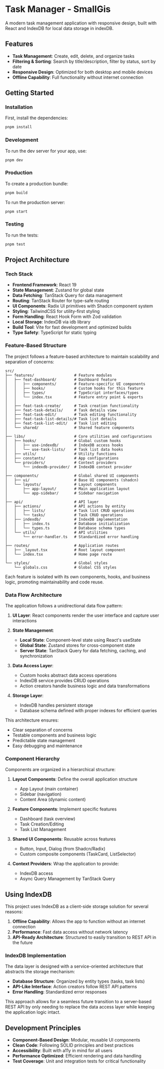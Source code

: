 # Task Manager - SmallGis

A modern task management application with responsive design, built with React and IndexDB for local data storage in indexDB.

## Features

- **Task Management**: Create, edit, delete, and organize tasks
- **Filtering & Sorting**: Search by title/description, filter by status, sort by date
- **Responsive Design**: Optimized for both desktop and mobile devices
- **Offline Capability**: Full functionality without internet connection

## Getting Started

### Installation

First, install the dependencies:

```sh
pnpm install
```

### Development

To run the dev server for your app, use:

```sh
pnpm dev
```

### Production

To create a production bundle:

```sh
pnpm build
```

To run the production server:

```sh
pnpm start
```

### Testing

To run the tests:

```sh
pnpm test
```

## Project Architecture

### Tech Stack

- **Frontend Framework**: React 19
- **State Management**: Zustand for global state
- **Data Fetching**: TanStack Query for data management
- **Routing**: TanStack Router for type-safe routing
- **UI Components**: Radix UI primitives with Shadcn component system
- **Styling**: TailwindCSS for utility-first styling
- **Form Handling**: React Hook Form with Zod validation
- **Local Storage**: IndexDB via idb library
- **Build Tool**: Vite for fast development and optimized builds
- **Type Safety**: TypeScript for static typing

### Feature-Based Structure

The project follows a feature-based architecture to maintain scalability and separation of concerns:

```
src/
├── features/                  # Feature modules
│   ├── feat-dashboard/        # Dashboard feature
│   │   ├── components/        # Feature-specific UI components
│   │   ├── hooks/             # Custom hooks for this feature
│   │   ├── types/             # TypeScript interfaces/types
│   │   └── index.tsx          # Feature entry point & exports
│   │
│   ├── feat-task-create/      # Task creation functionality
│   ├── feat-task-details/     # Task details view
│   ├── feat-task-edit/        # Task editing functionality
│   ├── feat-task-list-details/# Task list details
│   ├── feat-task-list-edit/   # Task list editing
│   └── shared/                # Shared feature components
│
├── libs/                      # Core utilities and configurations
│   ├── hooks/                 # Global custom hooks
│   │   ├── use-indexdb/       # IndexDB access hooks
│   │   └── use-task-lists/    # Task list data hooks
│   ├── utils/                 # Utility functions
│   ├── constants/             # App configurations
│   └── providers/             # Context providers
│       └── indexdb-provider/  # IndexDB context provider
│
├── components/                # Global shared UI components
│   ├── ui/                    # Base UI components (shadcn)
│   └── layouts/               # Layout components
│       ├── app-layout/        # Main application layout
│       └── app-sidebar/       # Sidebar navigation
│
├── api/                       # API layer
│   ├── actions/               # API actions by entity
│   │   ├── lists/             # Task list CRUD operations
│   │   └── tasks/             # Task CRUD operations
│   ├── indexdb/               # IndexDB implementation
│   │   ├── index.ts           # Database initialization
│   │   └── types.ts           # Database schema types
│   └── utils/                 # API utilities
│       └── error-handler.ts   # Standardized error handling
│
├── routes/                    # Application routes
│   ├── _layout.tsx            # Root layout component
│   └── index.tsx              # Home page route
│
└── styles/                    # Global styles
    └── globals.css            # Global CSS styles
```

Each feature is isolated with its own components, hooks, and business logic, promoting maintainability and code reuse.

### Data Flow Architecture

The application follows a unidirectional data flow pattern:

1. **UI Layer**: React components render the user interface and capture user interactions
2. **State Management**:

   - **Local State**: Component-level state using React's useState
   - **Global State**: Zustand stores for cross-component state
   - **Server State**: TanStack Query for data fetching, caching, and synchronization

3. **Data Access Layer**:

   - Custom hooks abstract data access operations
   - IndexDB service provides CRUD operations
   - Action creators handle business logic and data transformations

4. **Storage Layer**:
   - IndexDB handles persistent storage
   - Database schema defined with proper indexes for efficient queries

This architecture ensures:

- Clear separation of concerns
- Testable components and business logic
- Predictable state management
- Easy debugging and maintenance

### Component Hierarchy

Components are organized in a hierarchical structure:

1. **Layout Components**: Define the overall application structure

   - App Layout (main container)
   - Sidebar (navigation)
   - Content Area (dynamic content)

2. **Feature Components**: Implement specific features

   - Dashboard (task overview)
   - Task Creation/Editing
   - Task List Management

3. **Shared UI Components**: Reusable across features

   - Button, Input, Dialog (from Shadcn/Radix)
   - Custom composite components (TaskCard, ListSelector)

4. **Context Providers**: Wrap the application to provide:
   - IndexDB access
   - Async Query Management by TanStack Query

## Using IndexDB

This project uses IndexDB as a client-side storage solution for several reasons:

1. **Offline Capability**: Allows the app to function without an internet connection
2. **Performance**: Fast data access without network latency
3. **API-Ready Architecture**: Structured to easily transition to REST API in the future

### IndexDB Implementation

The data layer is designed with a service-oriented architecture that abstracts the storage mechanism:

- **Database Structure**: Organized by entity types (tasks, task lists)
- **API-Like Interface**: Action creators follow REST API patterns
- **Error Handling**: Standardized error responses

This approach allows for a seamless future transition to a server-based REST API by only needing to replace the data access layer while keeping the application logic intact.

## Development Principles

- **Component-Based Design**: Modular, reusable UI components
- **Clean Code**: Following SOLID principles and best practices
- **Accessibility**: Built with a11y in mind for all users
- **Performance Optimized**: Efficient rendering and data handling
- **Test Coverage**: Unit and integration tests for critical functionality
